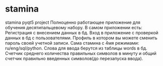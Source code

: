 # stamina
stamina pyqt5 project
Полноценно работающее приложение для обучения десятипальцевому набору. В самом приложении есть: Регистрация с внесением данных в бд.
Вход в приложение с проверкой данных в бд с пользователями. Профиль в котором вы можете сменить пароль своей учетной записи. Сама стамина с 4мя режимами: ru/eng/sql/python. Слова для ввода берутся из таблицы words в бд.
Счетчик среднего количества правильных символов в минуту и общий счетчик правильно введенных символов(до перезапуска ввода).
